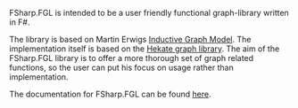 FSharp.FGL is intended to be a user friendly functional graph-library written in F#.

The library is based on Martin Erwigs [Inductive Graph Model](https://web.engr.oregonstate.edu/~erwig/papers/InductiveGraphs_JFP01.pdf). The implementation itself is based on the [Hekate graph library](https://github.com/xyncro/hekate). The aim of the FSharp.FGL library is to offer a more thorough set of graph related functions, so the user can put his focus on usage rather than implementation.

The documentation for FSharp.FGL can be found [here](https://csbiology.github.io/FSharp.FGL).